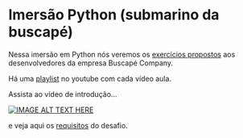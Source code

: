 # Imersão Python (submarino da buscapé)

Nessa imersão em Python nós veremos os [exercícios propostos](https://github.com/buscape-company/exercicios/)
aos desenvolvedores da empresa Buscapé Company.

Há uma [playlist](https://www.youtube.com/playlist?list=PL4-j1jp_g6Dtf3oJkjxK82tz_iVAIw6U-) no youtube com cada vídeo aula.

Assista ao vídeo de introdução...

[![IMAGE ALT TEXT HERE](https://img.youtube.com/vi/YOUTUBE_VIDEO_ID_HERE/0.jpg)](https://youtu.be/rWe12L0YNQk)

e veja aqui os [requisitos](requisitos.md) do desafio.
